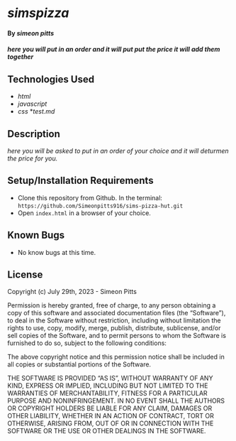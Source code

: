 # _**simspizza**_

#### By _simeon pitts_

#### _here you will put in an order and it will put put the price it will add them together_

## Technologies Used

* _html_
* _javascript_
* _css_
*_test.md_

## Description

_here you will be asked to put in an order of your choice and it will deturmen the price for you._

## Setup/Installation Requirements

* Clone this repository from Github. In the terminal: `https://github.com/Simeonpitts916/sims-pizza-hut.git`
* Open `index.html` in a browser of your choice.

## Known Bugs

* No know bugs at this time.


## License
Copyright (c) July 29th, 2023 - Simeon Pitts

Permission is hereby granted, free of charge, to any person obtaining a copy of this software and associated documentation files (the “Software”), to deal in the Software without restriction, including without limitation the rights to use, copy, modify, merge, publish, distribute, sublicense, and/or sell copies of the Software, and to permit persons to whom the Software is furnished to do so, subject to the following conditions:

The above copyright notice and this permission notice shall be included in all copies or substantial portions of the Software.

THE SOFTWARE IS PROVIDED “AS IS”, WITHOUT WARRANTY OF ANY KIND, EXPRESS OR IMPLIED, INCLUDING BUT NOT LIMITED TO THE WARRANTIES OF MERCHANTABILITY, FITNESS FOR A PARTICULAR PURPOSE AND NONINFRINGEMENT. IN NO EVENT SHALL THE AUTHORS OR COPYRIGHT HOLDERS BE LIABLE FOR ANY CLAIM, DAMAGES OR OTHER LIABILITY, WHETHER IN AN ACTION OF CONTRACT, TORT OR OTHERWISE, ARISING FROM, OUT OF OR IN CONNECTION WITH THE SOFTWARE OR THE USE OR OTHER DEALINGS IN THE SOFTWARE.